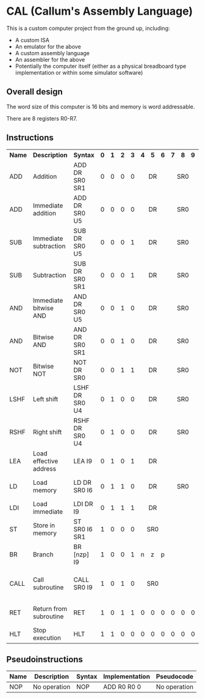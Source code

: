 # CAL (Callum's Assembly Language)
This is a custom computer project from the ground up, including:
 - A custom ISA
 - An emulator for the above
 - A custom assembly language
 - An assembler for the above
 - Potentially the computer itself (either as a physical breadboard type implementation or within some simulator software)

## Overall design
The word size of this computer is 16 bits and memory is word addressable.

There are 8 registers R0-R7.

## Instructions

<table>
    <tr>
        <th>Name</th>
        <th>Description</th>
        <th>Syntax</th>
        <th>0</th>
        <th>1</th>
        <th>2</th>
        <th>3</th>
        <th>4</th>
        <th>5</th>
        <th>6</th>
        <th>7</th>
        <th>8</th>
        <th>9</th>
        <th>10</th>
        <th>11</th>
        <th>12</th>
        <th>13</th>
        <th>14</th>
        <th>15</th>
        <th>Pseudocode</th>
    </tr>
    <tr>
        <td>ADD</td>
        <td>Addition</td>
        <td>ADD DR SR0 SR1</td>
        <td>0</td>
        <td>0</td>
        <td>0</td>
        <td>0</td>
        <td colspan="3" style="text-align: center">DR</td>
        <td colspan="3" style="text-align: center">SR0</td>
        <td>1</td>
        <td colspan="3" style="text-align: center">SR1</td>
        <td>0</td>
        <td>0</td>
        <td>DR = SR0 + SR1</td>
    </tr>
    <tr>
        <td>ADD</td>
        <td>Immediate addition</td>
        <td>ADD DR SR0 U5</td>
        <td>0</td>
        <td>0</td>
        <td>0</td>
        <td>0</td>
        <td colspan="3" style="text-align: center">DR</td>
        <td colspan="3" style="text-align: center">SR0</td>
        <td>0</td>
        <td colspan="5" style="text-align: center">U5</td>
        <td>DR = SR0 + U5</td>
    </tr>
    <tr>
        <td>SUB</td>
        <td>Immediate subtraction</td>
        <td>SUB DR SR0 U5</td>
        <td>0</td>
        <td>0</td>
        <td>0</td>
        <td>1
        <td colspan="3" style="text-align: center">DR</td>
        <td colspan="3" style="text-align: center">SR0</td>
        <td>0
        <td colspan="5" style="text-align: center">U5</td>
        <td>DR = SR0 - U5</td>
    </tr>
    <tr>
        <td>SUB</td>
        <td>Subtraction</td>
        <td>SUB DR SR0 SR1</td>
        <td>0</td>
        <td>0</td>
        <td>0</td>
        <td>1
        <td colspan="3" style="text-align: center">DR</td>
        <td colspan="3" style="text-align: center">SR0</td>
        <td>1
        <td colspan="3" style="text-align: center">SR1</td>
        <td>0</td>
        <td>0</td>
        <td>DR = SR0 - SR1</td>
    </tr>
    <tr>
        <td>AND</td>
        <td>Immediate bitwise AND</td>
        <td>AND DR SR0 U5</td>
        <td>0</td>
        <td>0</td>
        <td>1</td>
        <td>0
        <td colspan="3" style="text-align: center">DR</td>
        <td colspan="3" style="text-align: center">SR0</td>
        <td>0
        <td colspan="5" style="text-align: center">U5</td>
        <td>DR = SR0 & U5</td>
    </tr>
    <tr>
        <td>AND</td>
        <td>Bitwise AND</td>
        <td>AND DR SR0 SR1</td>
        <td>0</td>
        <td>0</td>
        <td>1</td>
        <td>0
        <td colspan="3" style="text-align: center">DR</td>
        <td colspan="3" style="text-align: center">SR0</td>
        <td>1
        <td colspan="3" style="text-align: center">SR1</td>
        <td>0</td>
        <td>0</td>
        <td>DR = SR0 & SR1</td>
    </tr>
    <tr>
        <td>NOT</td>
        <td>Bitwise NOT</td>
        <td>NOT DR SR0</td>
        <td>0</td>
        <td>0</td>
        <td>1</td>
        <td>1
        <td colspan="3" style="text-align: center">DR</td>
        <td colspan="3" style="text-align: center">SR0</td>
        <td>0</td>
        <td>0</td>
        <td>0</td>
        <td>0</td>
        <td>0</td>
        <td>0</td>
        <td>DR = ~SR0</td>
    </tr>
    <tr>
        <td>LSHF</td>
        <td>Left shift</td>
        <td>LSHF DR SR0 U4</td>
        <td>0</td>
        <td>1</td>
        <td>0</td>
        <td>0
        <td colspan="3" style="text-align: center">DR</td>
        <td colspan="3" style="text-align: center">SR0</td>
        <td>0
        <td colspan="4" style="text-align: center">U4</td>
        <td>0</td>
        <td>DR = SR0 << U4</td>
    </tr>
    <tr>
        <td>RSHF</td>
        <td>Right shift</td>
        <td>RSHF DR SR0 U4</td>
        <td>0</td>
        <td>1</td>
        <td>0</td>
        <td>0
        <td colspan="3" style="text-align: center">DR</td>
        <td colspan="3" style="text-align: center">SR0</td>
        <td>1
        <td colspan="4" style="text-align: center">U4</td>
        <td>0</td>
        <td>DR = SR0 >> U4</td>
    </tr>
    <tr>
        <td>LEA</td>
        <td>Load effective address</td>
        <td>LEA I9</td>
        <td>0</td>
        <td>1</td>
        <td>0</td>
        <td>1
        <td colspan="3" style="text-align: center">DR</td>
        <td colspan="9" style="text-align: center">I9</td>
        <td>DR = PC + I9</td>
    </tr>
    <tr>
        <td>LD</td>
        <td>Load memory</td>
        <td>LD DR SR0 I6</td>
        <td>0</td>
        <td>1</td>
        <td>1</td>
        <td>0
        <td colspan="3" style="text-align: center">DR</td>
        <td colspan="3" style="text-align: center">SR0</td>
        <td colspan="6" style="text-align: center">I6</td>
        <td>DR = MEM[SR0 + I6]</td>
    </tr>
    <tr>
        <td>LDI</td>
        <td>Load immediate</td>
        <td>LDI DR I9</td>
        <td>0</td>
        <td>1</td>
        <td>1</td>
        <td>1
        <td colspan="3" style="text-align: center">DR</td>
        <td colspan="9" style="text-align: center">I9</td>
        <td>DR = I9</td>
    </tr>
    <tr>
        <td>ST</td>
        <td>Store in memory</td>
        <td>ST SR0 I6 SR1</td>
        <td>1</td>
        <td>0</td>
        <td>0</td>
        <td>0
        <td colspan="3" style="text-align: center">SR0</td>
        <td colspan="6" style="text-align: center">I6</td>
        <td colspan="3" style="text-align: center">SR1</td>
        <td>MEM[SR0 + I6] = SR1</td>
    </tr>
    <tr>
        <td>BR</td>
        <td>Branch</td>
        <td>BR [nzp] I9</td>
        <td>1</td>
        <td>0</td>
        <td>0</td>
        <td>1</td>
        <td>n</td>
        <td>z</td>
        <td>p
        <td colspan="9" style="text-align: center">I9</td>
        <td>PC = Cond ? (PC + I9) : PC</td>
    </tr>
    <tr>
        <td>CALL</td>
        <td>Call subroutine</td>
        <td>CALL SR0 I9</td>
        <td>1</td>
        <td>0</td>
        <td>1</td>
        <td>0
        <td colspan="3" style="text-align: center">SR0</td>
        <td colspan="9" style="text-align: center">I9</td>
        <td>PC = SR0 + I9 (and push PC onto the call stack)</td>
    </tr>
    <tr>
        <td>RET</td>
        <td>Return from subroutine</td>
        <td>RET</td>
        <td>1</td>
        <td>0</td>
        <td>1</td>
        <td>1</td>
        <td>0</td>
        <td>0</td>
        <td>0</td>
        <td>0</td>
        <td>0</td>
        <td>0</td>
        <td>0</td>
        <td>0</td>
        <td>0</td>
        <td>0</td>
        <td>0</td>
        <td>0</td>
        <td>PC = pop(call stack)</td>
    </tr>
    <tr>
        <td>HLT</td>
        <td>Stop execution</td>
        <td>HLT</td>
        <td>1</td>
        <td>1</td>
        <td>0</td>
        <td>0</td>
        <td>0</td>
        <td>0</td>
        <td>0</td>
        <td>0</td>
        <td>0</td>
        <td>0</td>
        <td>0</td>
        <td>0</td>
        <td>0</td>
        <td>0</td>
        <td>0</td>
        <td>0</td>
        <td>Stop execution</td>
    </tr>
</table>

## Pseudoinstructions
|Name|Description|Syntax|Implementation|Pseudocode|
|-|-|-|-|-|
|NOP|No operation|NOP|ADD R0 R0 0| No operation